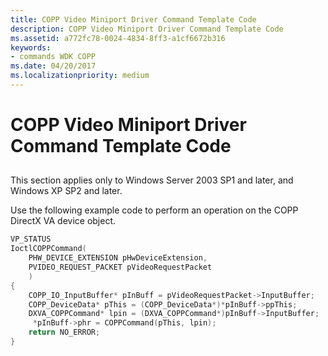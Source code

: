 ```yaml
---
title: COPP Video Miniport Driver Command Template Code
description: COPP Video Miniport Driver Command Template Code
ms.assetid: a772fc78-0024-4834-8ff3-a1cf6672b316
keywords:
- commands WDK COPP
ms.date: 04/20/2017
ms.localizationpriority: medium
---
```


# COPP Video Miniport Driver Command Template Code


## <span id="ddk_copp_video_miniport_driver_command_template_code_gg"></span><span id="DDK_COPP_VIDEO_MINIPORT_DRIVER_COMMAND_TEMPLATE_CODE_GG"></span>


This section applies only to Windows Server 2003 SP1 and later, and Windows XP SP2 and later.

Use the following example code to perform an operation on the COPP DirectX VA device object.

```cpp
VP_STATUS
IoctlCOPPCommand(
    PHW_DEVICE_EXTENSION pHwDeviceExtension,
    PVIDEO_REQUEST_PACKET pVideoRequestPacket
    )
{
    COPP_IO_InputBuffer* pInBuff = pVideoRequestPacket->InputBuffer;
    COPP_DeviceData* pThis = (COPP_DeviceData*)*pInBuff->ppThis;
    DXVA_COPPCommand* lpin = (DXVA_COPPCommand*)pInBuff->InputBuffer;
     *pInBuff->phr = COPPCommand(pThis, lpin);
    return NO_ERROR;
}
```

 

 





